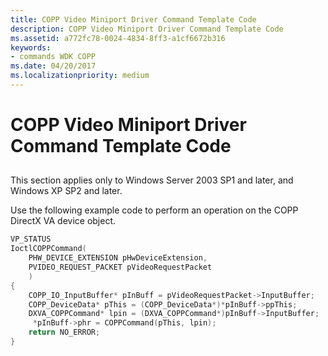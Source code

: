 ```yaml
---
title: COPP Video Miniport Driver Command Template Code
description: COPP Video Miniport Driver Command Template Code
ms.assetid: a772fc78-0024-4834-8ff3-a1cf6672b316
keywords:
- commands WDK COPP
ms.date: 04/20/2017
ms.localizationpriority: medium
---
```


# COPP Video Miniport Driver Command Template Code


## <span id="ddk_copp_video_miniport_driver_command_template_code_gg"></span><span id="DDK_COPP_VIDEO_MINIPORT_DRIVER_COMMAND_TEMPLATE_CODE_GG"></span>


This section applies only to Windows Server 2003 SP1 and later, and Windows XP SP2 and later.

Use the following example code to perform an operation on the COPP DirectX VA device object.

```cpp
VP_STATUS
IoctlCOPPCommand(
    PHW_DEVICE_EXTENSION pHwDeviceExtension,
    PVIDEO_REQUEST_PACKET pVideoRequestPacket
    )
{
    COPP_IO_InputBuffer* pInBuff = pVideoRequestPacket->InputBuffer;
    COPP_DeviceData* pThis = (COPP_DeviceData*)*pInBuff->ppThis;
    DXVA_COPPCommand* lpin = (DXVA_COPPCommand*)pInBuff->InputBuffer;
     *pInBuff->phr = COPPCommand(pThis, lpin);
    return NO_ERROR;
}
```

 

 





